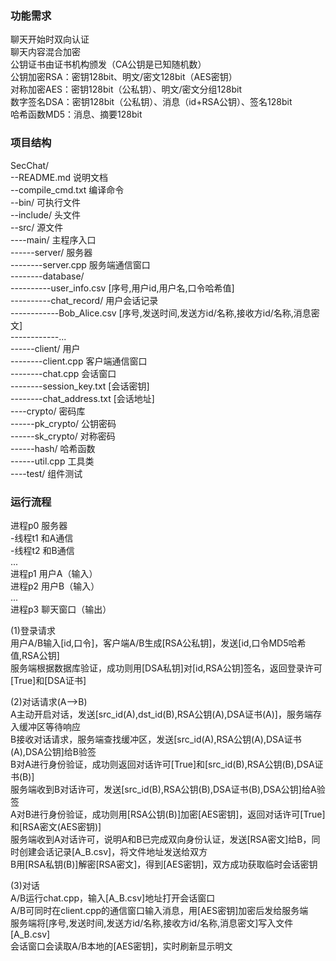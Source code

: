 ### 功能需求
聊天开始时双向认证  
聊天内容混合加密  
公钥证书由证书机构颁发（CA公钥是已知随机数）  
公钥加密RSA：密钥128bit、明文/密文128bit（AES密钥）  
对称加密AES：密钥128bit（公私钥）、明文/密文分组128bit  
数字签名DSA：密钥128bit（公私钥）、消息（id+RSA公钥）、签名128bit  
哈希函数MD5：消息、摘要128bit  

### 项目结构
SecChat/  
--README.md 说明文档  
--compile_cmd.txt 编译命令  
--bin/ 可执行文件   
--include/ 头文件  
--src/ 源文件   
----main/ 主程序入口  
------server/ 服务器  
--------server.cpp 服务端通信窗口  
--------database/  
----------user_info.csv [序号,用户id,用户名,口令哈希值]  
----------chat_record/ 用户会话记录  
------------Bob_Alice.csv  [序号,发送时间,发送方id/名称,接收方id/名称,消息密文]  
------------...  
------client/ 用户  
--------client.cpp 客户端通信窗口  
--------chat.cpp 会话窗口  
--------session_key.txt [会话密钥]  
--------chat_address.txt [会话地址]   
----crypto/ 密码库  
------pk_crypto/ 公钥密码  
------sk_crypto/ 对称密码  
------hash/ 哈希函数  
------util.cpp 工具类  
----test/ 组件测试  

### 运行流程
进程p0 服务器  
-线程t1 和A通信  
-线程t2 和B通信  
  ...  
进程p1 用户A（输入）  
进程p2 用户B（输入）  
...  
进程p3 聊天窗口（输出）  
  
(1)登录请求  
用户A/B输入[id,口令]，客户端A/B生成[RSA公私钥]，发送[id,口令MD5哈希值,RSA公钥]  
服务端根据数据库验证，成功则用[DSA私钥]对[id,RSA公钥]签名，返回登录许可[True]和[DSA证书]  

(2)对话请求(A-->B)  
A主动开启对话，发送[src_id(A),dst_id(B),RSA公钥(A),DSA证书(A)]，服务端存入缓冲区等待响应  
B接收对话请求，服务端查找缓冲区，发送[src_id(A),RSA公钥(A),DSA证书(A),DSA公钥]给B验签  
B对A进行身份验证，成功则返回对话许可[True]和[src_id(B),RSA公钥(B),DSA证书(B)]  
服务端收到B对话许可，发送[src_id(B),RSA公钥(B),DSA证书(B),DSA公钥]给A验签  
A对B进行身份验证，成功则用[RSA公钥(B)]加密[AES密钥]，返回对话许可[True]和[RSA密文(AES密钥)]  
服务端收到A对话许可，说明A和B已完成双向身份认证，发送[RSA密文]给B，同时创建会话记录[A_B.csv]，将文件地址发送给双方  
B用[RSA私钥(B)]解密[RSA密文]，得到[AES密钥]，双方成功获取临时会话密钥  

(3)对话  
A/B运行chat.cpp，输入[A_B.csv]地址打开会话窗口  
A/B可同时在client.cpp的通信窗口输入消息，用[AES密钥]加密后发给服务端  
服务端将[序号,发送时间,发送方id/名称,接收方id/名称,消息密文]写入文件[A_B.csv]  
会话窗口会读取A/B本地的[AES密钥]，实时刷新显示明文  
